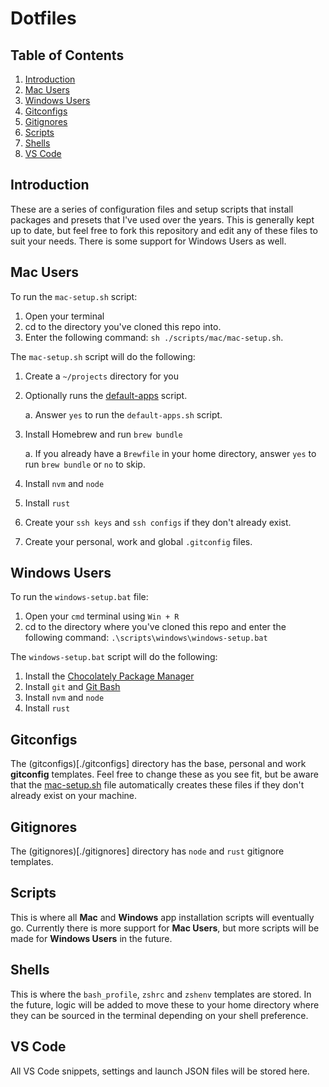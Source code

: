 # Dotfiles

## Table of Contents

1. [Introduction](#introduction)
2. [Mac Users](#mac-users)
3. [Windows Users](#windows-users)
4. [Gitconfigs](#gitconfigs)
5. [Gitignores](#gitignores)
6. [Scripts](#scripts)
7. [Shells](#shells)
8. [VS Code](#vs-code)

## Introduction

These are a series of configuration files and setup scripts that install packages and presets that I've used over the years. This is generally kept up to date, but feel free to fork this repository and edit any of these files to suit your needs. There is some support for Windows Users as well.

## Mac Users

To run the `mac-setup.sh` script:

1. Open your terminal
2. cd to the directory you've cloned this repo into.
3. Enter the following command: `sh ./scripts/mac/mac-setup.sh`.

The `mac-setup.sh` script will do the following:

1. Create a `~/projects` directory for you
2. Optionally runs the [default-apps](./scripts/default-apps.sh) script.

   a. Answer `yes` to run the `default-apps.sh` script.

3. Install Homebrew and run `brew bundle`

   a. If you already have a `Brewfile` in your home directory, answer `yes` to run `brew bundle` or `no` to skip.

4. Install `nvm` and `node`
5. Install `rust`
6. Create your `ssh keys` and `ssh configs` if they don't already exist.
7. Create your personal, work and global `.gitconfig` files.

## Windows Users

To run the `windows-setup.bat` file:

1. Open your `cmd` terminal using `Win + R`
2. cd to the directory where you've cloned this repo and enter the following command: `.\scripts\windows\windows-setup.bat`

The `windows-setup.bat` script will do the following:

1. Install the [Chocolately Package Manager](https://chocolatey.org/)
2. Install `git` and [Git Bash](https://gitforwindows.org/)
3. Install `nvm` and `node`
4. Install `rust`

## Gitconfigs

The (gitconfigs)[./gitconfigs] directory has the base, personal and work **gitconfig** templates. Feel free to change these as you see fit, but be aware that the [mac-setup.sh](./mac-setup.sh) file automatically creates these files if they don't already exist on your machine.

## Gitignores

The (gitignores)[./gitignores] directory has `node` and `rust` gitignore templates.

## Scripts

This is where all **Mac** and **Windows** app installation scripts will eventually go. Currently there is more support for **Mac Users**, but more scripts will be made for **Windows Users** in the future.

## Shells

This is where the `bash_profile`, `zshrc` and `zshenv` templates are stored. In the future, logic will be added to move these to your home directory where they can be sourced in the terminal depending on your shell preference.

## VS Code

All VS Code snippets, settings and launch JSON files will be stored here.
